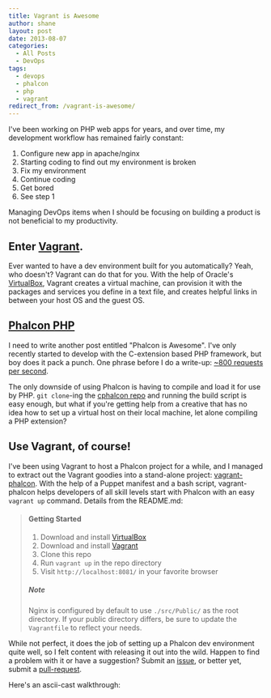 ```yaml
---
title: Vagrant is Awesome
author: shane
layout: post
date: 2013-08-07
categories:
  - All Posts
  - DevOps
tags:
  - devops
  - phalcon
  - php
  - vagrant
redirect_from: /vagrant-is-awesome/
---
```

I've been working on PHP web apps for years, and over time, my development workflow has remained fairly constant:

  1. Configure new app in apache/nginx
  2. Starting coding to find out my environment is broken
  3. Fix my environment
  4. Continue coding
  5. Get bored
  6. See step 1

Managing DevOps items when I should be focusing on building a product is not beneficial to my productivity.

<!--more-->

## Enter [Vagrant][1].

Ever wanted to have a dev environment built for you automatically? Yeah, who doesn't? Vagrant can do that for you. With the help of Oracle's [VirtualBox][2], Vagrant creates a virtual machine, can provision it with the packages and services you define in a text file, and creates helpful links in between your host OS and the guest OS.

## [Phalcon PHP][3]

I need to write another post entitled "Phalcon is Awesome". I've only recently started to develop with the C-extension based PHP framework, but boy does it pack a punch. One phrase before I do a write-up: [~800 requests per second][4].

The only downside of using Phalcon is having to compile and load it for use by PHP. `git clone`-ing the [cphalcon repo][5] and running the build script is easy enough, but what if you're getting help from a creative that has no idea how to set up a virtual host on their local machine, let alone compiling a PHP extension?

## Use Vagrant, of course!

I've been using Vagrant to host a Phalcon project for a while, and I managed to extract out the Vagrant goodies into a stand-alone project: [vagrant-phalcon][6]. With the help of a Puppet manifest and a bash script, vagrant-phalcon helps developers of all skill levels start with Phalcon with an easy `vagrant up` command. Details from the README.md:

> #### Getting Started
>
>   1. Download and install [VirtualBox][2]
>   2. Download and install [Vagrant][1]
>   3. Clone this repo
>   4. Run `vagrant up` in the repo directory
>   5. Visit `http://localhost:8081/` in your favorite browser
>
> ##### Note
>
> Nginx is configured by default to use `./src/Public/` as the root directory. If your public directory differs, be sure to update the `Vagrantfile` to reflect your needs.

While not perfect, it does the job of setting up a Phalcon dev environment quite well, so I felt content with releasing it out into the wild. Happen to find a problem with it or have a suggestion? Submit an [issue][7], or better yet, submit a [pull-request][8].

Here's an ascii-cast walkthrough:

 [1]: http://www.vagrantup.com/
 [2]: https://www.virtualbox.org/
 [3]: http://www.phalconphp.com/
 [4]: http://systemsarchitect.net/performance-benchmark-of-popular-php-frameworks/ "Performance benchmarks of PHP frameworks"
 [5]: https://github.com/phalcon/cphalcon
 [6]: https://github.com/slogsdon/vagrant-phalcon
 [7]: https://github.com/slogsdon/vagrant-phalcon/issues
 [8]: https://github.com/slogsdon/vagrant-phalcon/pulls
